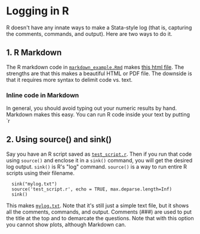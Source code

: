 # Logging in R #

R doesn't have any innate ways to make a Stata-style log (that is, capturing the comments, commands, and output). Here are two ways to do it.

## 1. R Markdown ##

The R markdown code in [`markdown_example.Rmd`](https://github.com/pithymaxim/teaching/blob/main/Rscraps/logging/markdown_example.Rmd) makes [this html file](https://htmlpreview.github.io/?https://github.com/pithymaxim/teaching/blob/main/Rscraps/logging/markdown_example_output.html). The strengths are that this makes a beautiful HTML or PDF file. The downside is that it requires more syntax to delimit code vs. text.

### Inline code in Markdown ###

In general, you should avoid typing out your numeric results by hand. Markdown makes this easy. You can run R code inside your text by putting \`r

## 2. Using source() and sink() ## 

Say you have an R script saved as [`test_script.r`](https://github.com/pithymaxim/teaching/blob/main/Rscraps/logging/test_script.r). Then if you run that code using `source()` and enclose it in a `sink()` command, you will get the desired log output. `sink()` is R's "log" command. `source()` is a way to run entire R scripts using their filename.

      sink("mylog.txt")
      source('test_script.r', echo = TRUE, max.deparse.length=Inf)
      sink()
      
This makes [`mylog.txt`](https://github.com/pithymaxim/teaching/blob/main/Rscraps/logging/mylog.txt). Note that it's still just a simple text file, but it shows all the comments, commands, and output. Comments (###) are used to put the title at the top and to demarcate the questions. Note that with this option you cannot show plots, although Markdown can.
